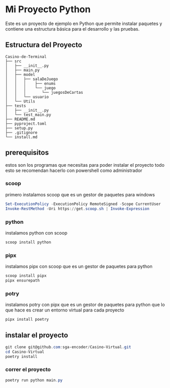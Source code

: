 # Mi Proyecto Python

Este es un proyecto de ejemplo en Python que permite instalar paquetes y contiene una estructura básica para el desarrollo y las pruebas.

## Estructura del Proyecto

```
Casino-de-Terminal
├── src
│   ├── __init__.py
│   ├── main.py
│   ├── model
│   │   ├── salaDeJuego
│   │   │    ├── enums
│   │   │    └── juego
│   │   │       └── juegosDeCartas
│   │   └── usuario
│   └── Utils
├── tests
│   ├── __init__.py
│   └── test_main.py
├── README.md
├── pyproject.toml
├── setup.py
├── .gitignore
└── install.md

```

## prerequisitos
estos son los programas que necesitas para poder instalar el proyecto todo esto se recomendan hacerlo con powershell como administrador

### scoop

primero instalamos scoop que es un gestor de paquetes para windows

```powershell
Set-ExecutionPolicy -ExecutionPolicy RemoteSigned -Scope CurrentUser
Invoke-RestMethod -Uri https://get.scoop.sh | Invoke-Expression
```

### python

instalamos python con scoop

```powershell
scoop install python
```

### pipx

instalamos pipx con scoop que es un gestor de paquetes para python

```powershell
scoop install pipx
pipx ensurepath
```

### potry

instalamos potry con pipx que es un gestor de paquetes para python que lo que hace es crear un entorno virtual para cada proyecto

```powershell
pipx install poetry
```

## instalar el proyecto

```powershell
git clone git@github.com:sga-encoder/Casino-Virtual.git
cd Casino-Virtual
poetry install
```

### correr el proyecto

```powershell
poetry run python main.py
```